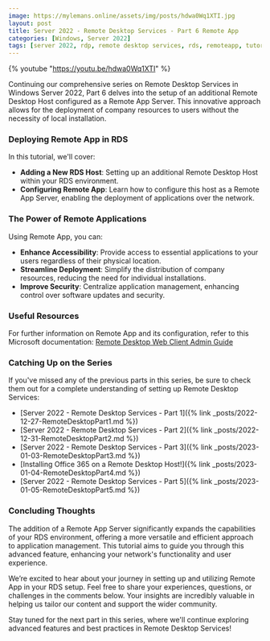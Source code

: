```yaml
---
image: https://mylemans.online/assets/img/posts/hdwa0Wq1XTI.jpg
layout: post
title: Server 2022 - Remote Desktop Services - Part 6 Remote App
categories: [Windows, Server 2022]
tags: [server 2022, rdp, remote desktop services, rds, remoteapp, tutorial, youtube, part6]
---
```


{% youtube "https://youtu.be/hdwa0Wq1XTI" %}

Continuing our comprehensive series on Remote Desktop Services in Windows Server 2022, Part 6 delves into the setup of an additional Remote Desktop Host configured as a Remote App Server. This innovative approach allows for the deployment of company resources to users without the necessity of local installation.

### Deploying Remote App in RDS

In this tutorial, we'll cover:

- **Adding a New RDS Host**: Setting up an additional Remote Desktop Host within your RDS environment.
- **Configuring Remote App**: Learn how to configure this host as a Remote App Server, enabling the deployment of applications over the network.

### The Power of Remote Applications

Using Remote App, you can:

- **Enhance Accessibility**: Provide access to essential applications to your users regardless of their physical location.
- **Streamline Deployment**: Simplify the distribution of company resources, reducing the need for individual installations.
- **Improve Security**: Centralize application management, enhancing control over software updates and security.

### Useful Resources

For further information on Remote App and its configuration, refer to this Microsoft documentation: [Remote Desktop Web Client Admin Guide](https://learn.microsoft.com/en-us/windows-server/remote/remote-desktop-services/clients/remote-desktop-web-client-admin)

### Catching Up on the Series

If you've missed any of the previous parts in this series, be sure to check them out for a complete understanding of setting up Remote Desktop Services:

- [Server 2022 - Remote Desktop Services - Part 1]({% link _posts/2022-12-27-RemoteDesktopPart1.md %})
- [Server 2022 - Remote Desktop Services - Part 2]({% link _posts/2022-12-31-RemoteDesktopPart2.md %})
- [Server 2022 - Remote Desktop Services - Part 3]({% link _posts/2023-01-03-RemoteDesktopPart3.md %})
- [Installing Office 365 on a Remote Desktop Host!]({% link _posts/2023-01-04-RemoteDesktopPart4.md %})
- [Server 2022 - Remote Desktop Services - Part 5]({% link _posts/2023-01-05-RemoteDesktopPart5.md %})

### Concluding Thoughts

The addition of a Remote App Server significantly expands the capabilities of your RDS environment, offering a more versatile and efficient approach to application management. This tutorial aims to guide you through this advanced feature, enhancing your network's functionality and user experience.

We’re excited to hear about your journey in setting up and utilizing Remote App in your RDS setup. Feel free to share your experiences, questions, or challenges in the comments below. Your insights are incredibly valuable in helping us tailor our content and support the wider community.

Stay tuned for the next part in this series, where we'll continue exploring advanced features and best practices in Remote Desktop Services!

